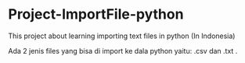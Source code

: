 # Project-ImportFile-python
This project about learning importing text files in python (In Indonesia)

Ada 2 jenis files yang bisa di import ke dala python yaitu: .csv dan .txt .
